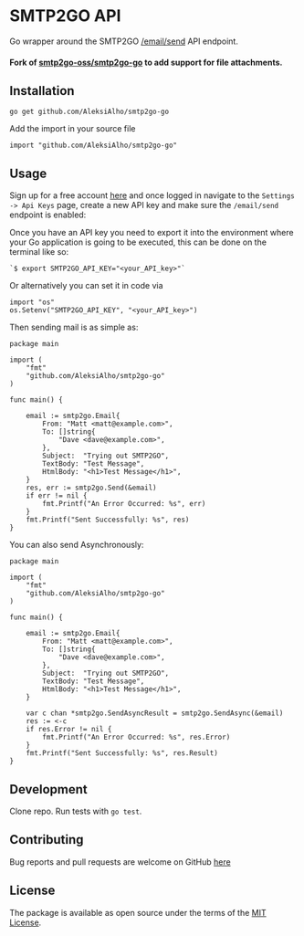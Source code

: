 # SMTP2GO API

Go wrapper around the SMTP2GO [/email/send](https://apidoc.smtp2go.com/documentation/#/POST%20/email/send) API endpoint.

#### Fork of [smtp2go-oss/smtp2go-go](https://github.com/smtp2go-oss/smtp2go-go) to add support for file attachments.

## Installation

`go get github.com/AleksiAlho/smtp2go-go`

Add the import in your source file

`import "github.com/AleksiAlho/smtp2go-go"`

## Usage

Sign up for a free account [here](https://www.smtp2go.com/pricing) and once logged in navigate
to the `Settings -> Api Keys` page, create a new API key and make sure the `/email/send` endpoint
is enabled:

Once you have an API key you need to export it into the environment where your Go application is
going to be executed, this can be done on the terminal like so:

    `$ export SMTP2GO_API_KEY="<your_API_key>"`

Or alternatively you can set it in code via

```
import "os"
os.Setenv("SMTP2GO_API_KEY", "<your_API_key>")
```

Then sending mail is as simple as:

```
package main

import (
	"fmt"
	"github.com/AleksiAlho/smtp2go-go"
)

func main() {

	email := smtp2go.Email{
		From: "Matt <matt@example.com>",
		To: []string{
			"Dave <dave@example.com>",
		},
		Subject:  "Trying out SMTP2GO",
		TextBody: "Test Message",
		HtmlBody: "<h1>Test Message</h1>",
	}
	res, err := smtp2go.Send(&email)
	if err != nil {
		fmt.Printf("An Error Occurred: %s", err)
	}
	fmt.Printf("Sent Successfully: %s", res)
}
```

You can also send Asynchronously:

```
package main

import (
	"fmt"
	"github.com/AleksiAlho/smtp2go-go"
)

func main() {

	email := smtp2go.Email{
		From: "Matt <matt@example.com>",
		To: []string{
			"Dave <dave@example.com>",
		},
		Subject:  "Trying out SMTP2GO",
		TextBody: "Test Message",
		HtmlBody: "<h1>Test Message</h1>",
	}

	var c chan *smtp2go.SendAsyncResult = smtp2go.SendAsync(&email)
	res := <-c
	if res.Error != nil {
		fmt.Printf("An Error Occurred: %s", res.Error)
	}
	fmt.Printf("Sent Successfully: %s", res.Result)
}
```

## Development

Clone repo. Run tests with `go test`.

## Contributing

Bug reports and pull requests are welcome on GitHub [here](https://github.com/smtp2go-oss/smtp2go-go)

## License

The package is available as open source under the terms of the [MIT License](http://opensource.org/licenses/MIT).
